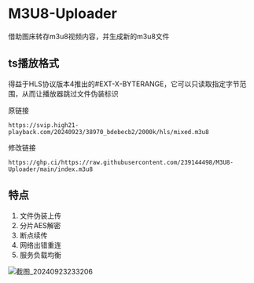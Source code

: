 # M3U8-Uploader
借助图床转存m3u8视频内容，并生成新的m3u8文件

## ts播放格式
得益于HLS协议版本4推出的#EXT-X-BYTERANGE，它可以只读取指定字节范围，从而让播放器跳过文件伪装标识

原链接

    https://svip.high21-playback.com/20240923/38970_bdebecb2/2000k/hls/mixed.m3u8
修改链接

    https://ghp.ci/https://raw.githubusercontent.com/239144498/M3U8-Uploader/main/index.m3u8


## 特点
1. 文件伪装上传
2. 分片AES解密
3. 断点续传
4. 网络出错重连
5. 服务负载均衡

![截图_20240923233206](https://github.com/user-attachments/assets/42b9d16d-1787-4390-848c-bf932eabb85e)
